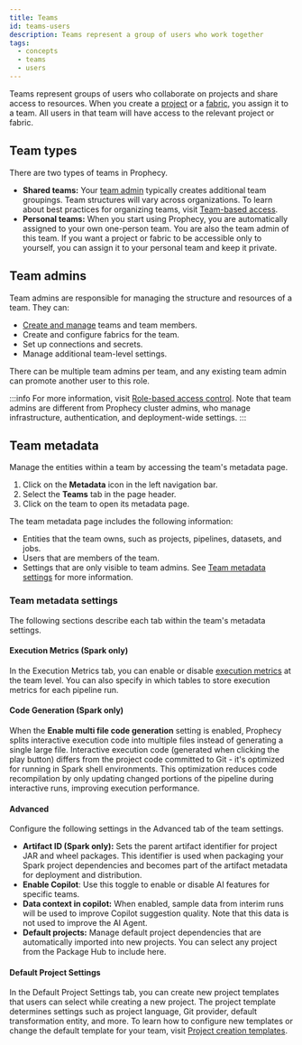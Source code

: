 ```yaml
---
title: Teams
id: teams-users
description: Teams represent a group of users who work together
tags:
  - concepts
  - teams
  - users
---
```


Teams represent groups of users who collaborate on projects and share access to resources. When you create a [project](/projects) or a [fabric](docs/getting-started/concepts/fabrics.md), you assign it to a team. All users in that team will have access to the relevant project or fabric.

## Team types

There are two types of teams in Prophecy.

- **Shared teams:** Your [team admin](/administration/rbac#team-admins) typically creates additional team groupings. Team structures will vary across organizations. To learn about best practices for organizing teams, visit [Team-based access](/administration/team-based-access).
- **Personal teams:** When you start using Prophecy, you are automatically assigned to your own one-person team. You are also the team admin of this team. If you want a project or fabric to be accessible only to yourself, you can assign it to your personal team and keep it private.

## Team admins

Team admins are responsible for managing the structure and resources of a team. They can:

- [Create and manage](/administration/user-management/team-user-provisioning) teams and team members.
- Create and configure fabrics for the team.
- Set up connections and secrets.
- Manage additional team-level settings.

There can be multiple team admins per team, and any existing team admin can promote another user to this role.

:::info
For more information, visit [Role-based access control](/administration/rbac#team-admins). Note that team admins are different from Prophecy cluster admins, who manage infrastructure, authentication, and deployment-wide settings.
:::

## Team metadata

Manage the entities within a team by accessing the team's metadata page.

1. Click on the **Metadata** icon in the left navigation bar.
1. Select the **Teams** tab in the page header.
1. Click on the team to open its metadata page.

The team metadata page includes the following information:

- Entities that the team owns, such as projects, pipelines, datasets, and jobs.
- Users that are members of the team.
- Settings that are only visible to team admins. See [Team metadata settings](#team-metadata-settings) for more information.

### Team metadata settings

The following sections describe each tab within the team's metadata settings.

#### Execution Metrics (Spark only)

In the Execution Metrics tab, you can enable or disable [execution metrics](/engineers/execution-metrics) at the team level. You can also specify in which tables to store execution metrics for each pipeline run.

#### Code Generation (Spark only)

When the **Enable multi file code generation** setting is enabled, Prophecy splits interactive execution code into multiple files instead of generating a single large file. Interactive execution code (generated when clicking the play button) differs from the project code committed to Git - it's optimized for running in Spark shell environments. This optimization reduces code recompilation by only updating changed portions of the pipeline during interactive runs, improving execution performance.

#### Advanced

Configure the following settings in the Advanced tab of the team settings.

- **Artifact ID (Spark only):** Sets the parent artifact identifier for project JAR and wheel packages. This identifier is used when packaging your Spark project dependencies and becomes part of the artifact metadata for deployment and distribution.
- **Enable Copilot**: Use this toggle to enable or disable AI features for specific teams.
- **Data context in copilot:** When enabled, sample data from interim runs will be used to improve Copilot suggestion quality. Note that this data is not used to improve the AI Agent.
- **Default projects:** Manage default project dependencies that are automatically imported into new projects. You can select any project from the Package Hub to include here.

#### Default Project Settings

In the Default Project Settings tab, you can create new project templates that users can select while creating a new project. The project template determines settings such as project language, Git provider, default transformation entity, and more. To learn how to configure new templates or change the default template for your team, visit [Project creation templates](/administration/project-types/project-creation-template).
